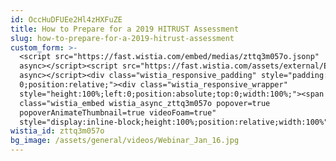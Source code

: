 ```yaml
---
id: OccHuDFUEe2Hl4zHXFuZE
title: How to Prepare for a 2019 HITRUST Assessment
slug: how-to-prepare-for-a-2019-hitrust-assessment
custom_form: >-
  <script src="https://fast.wistia.com/embed/medias/zttq3m057o.jsonp"
  async></script><script src="https://fast.wistia.com/assets/external/E-v1.js"
  async></script><div class="wistia_responsive_padding" style="padding:62.5% 0 0
  0;position:relative;"><div class="wistia_responsive_wrapper"
  style="height:100%;left:0;position:absolute;top:0;width:100%;"><span
  class="wistia_embed wistia_async_zttq3m057o popover=true
  popoverAnimateThumbnail=true videoFoam=true"
  style="display:inline-block;height:100%;position:relative;width:100%">&nbsp;</span></div></div>
wistia_id: zttq3m057o
bg_image: /assets/general/videos/Webinar_Jan_16.jpg
---
```


  